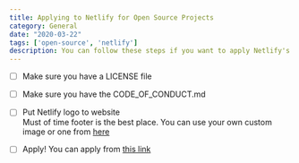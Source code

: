 ```yaml
---
title: Applying to Netlify for Open Source Projects
category: General
date: "2020-03-22"
tags: ['open-source', 'netlify']
description: You can follow these steps if you want to apply Netlify's open-source program
---
```


- [ ] Make sure you have a LICENSE file

- [ ] Make sure you have the CODE_OF_CONDUCT.md

- [ ] Put Netlify logo to website  
Must of time footer is the best place. You can use your own custom image or one from [here](https://www.netlify.com/press/#badges)

- [ ] Apply!
You can apply from [this link](https://opensource-form.netlify.com/)
